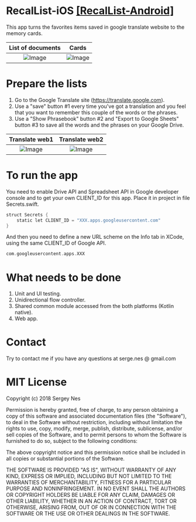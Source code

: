 # RecalList-iOS [[RecalList-Android]](https://github.com/sergenes/RecalList-Android)
This app turns the favorites items saved in google translate website to the memory cards.

List of documents          |  Cards
:-------------------------:|:-------------------------:
![Image](app1.png)  	   |  ![Image](app2.png)

# Prepare the lists
1. Go to the Google Translate site (https://translate.google.com).
2. Use a "save" button #1 every time you've got a translation and you feel that you want to remember this couple of the words or the phrases. 
3. Use a "Show Phrasebook" button #2 and "Export to Google Sheets" button #3 to save all the words and the phrases on your Google Drive.

Translate web1             |  Translate web2 
:-------------------------:|:-------------------------:
![Image](web1.png)  	   |  ![Image](web2.png)

# To run the app
You need to enable Drive API and Spreadsheet API in Google developer console and to get your own CLIENT_ID for this app. Place it in project in file Secrets.swift.
```groovy
struct Secrets {
    static let CLIENT_ID = "XXX.apps.googleusercontent.com"
}
```
And then you need to define a new URL scheme on the Info tab in XCode, using the same CLIENT_ID of Google API.
```groovy
com.googleusercontent.apps.XXX
```

What needs to be done
=================================
1. Unit and UI testing.
2. Unidirectional flow controller.
3. Shared common module accessed from the both platforms (Kotlin native).
4. Web app.

Contact
=================================
Try to contact me if you have any questions at serge.nes @ gmail.com


MIT License
=================================
Copyright (c) 2018 Sergey Nes

Permission is hereby granted, free of charge, to any person obtaining a copy
of this software and associated documentation files (the "Software"), to deal
in the Software without restriction, including without limitation the rights
to use, copy, modify, merge, publish, distribute, sublicense, and/or sell
copies of the Software, and to permit persons to whom the Software is
furnished to do so, subject to the following conditions:

The above copyright notice and this permission notice shall be included in all
copies or substantial portions of the Software.

THE SOFTWARE IS PROVIDED "AS IS", WITHOUT WARRANTY OF ANY KIND, EXPRESS OR
IMPLIED, INCLUDING BUT NOT LIMITED TO THE WARRANTIES OF MERCHANTABILITY,
FITNESS FOR A PARTICULAR PURPOSE AND NONINFRINGEMENT. IN NO EVENT SHALL THE
AUTHORS OR COPYRIGHT HOLDERS BE LIABLE FOR ANY CLAIM, DAMAGES OR OTHER
LIABILITY, WHETHER IN AN ACTION OF CONTRACT, TORT OR OTHERWISE, ARISING FROM,
OUT OF OR IN CONNECTION WITH THE SOFTWARE OR THE USE OR OTHER DEALINGS IN THE
SOFTWARE.
